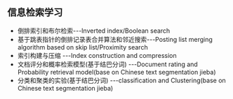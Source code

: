 ## 信息检索学习
- 倒排索引和布尔检索---Inverted index/Boolean search
- 基于跳表指针的倒排记录表合并算法和邻近搜索---Posting list merging algorithm based on skip list/Proximity search
- 索引构建与压缩 ---Index construction and compression
- 文档评分和概率检索模型(基于结巴分词) ---Document rating and Probability retrieval model(base on Chinese text segmentation jieba)
- 分类和聚类的实验(基于结巴分词) ---classification and Clustering(base on Chinese text segmentation jieba)